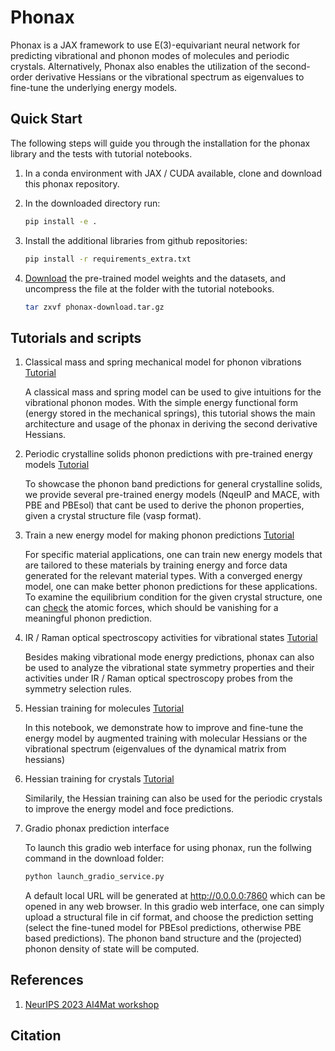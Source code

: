 # Phonax

Phonax is a JAX framework to use E(3)-equivariant neural network for predicting vibrational and phonon modes of molecules and periodic crystals.
Alternatively, Phonax also enables the utilization of the second-order derivative Hessians or the vibrational spectrum as eigenvalues to fine-tune the underlying energy models.


## Quick Start

The following steps will guide you through the installation for the phonax library and the tests with tutorial notebooks.

1. In a conda environment with JAX / CUDA available, clone and download this phonax repository.

2. In the downloaded directory run:
    ```bash
    pip install -e .
    ```
3. Install the additional libraries from github repositories:
    ```bash
    pip install -r requirements_extra.txt
    ```
4. [Download](https://figshare.com/s/66bf63d6b5ff42638184) the pre-trained model weights and the datasets, and uncompress the file at the folder with the tutorial notebooks.

    ```bash
    tar zxvf phonax-download.tar.gz
    ```

## Tutorials and scripts

1. Classical mass and spring mechanical model for phonon vibrations [Tutorial](Tutorial_mass_spring_phonon_model.ipynb)

    A classical mass and spring model can be used to give intuitions for the vibrational phonon modes. With the simple energy functional form (energy stored in the mechanical springs), this tutorial shows the main architecture and usage of the phonax in deriving the second derivative Hessians.

2. Periodic crystalline solids phonon predictions with pre-trained energy models [Tutorial](Tutorial_phonon_with_pretrain_model.ipynb)

    To showcase the phonon band predictions for general crystalline solids, we provide several pre-trained energy models (NqeuIP and MACE, with PBE and PBEsol) that cant be used to derive the phonon properties, given a crystal structure file (vasp format).

3. Train a new energy model for making phonon predictions [Tutorial](Tutorial_new_model_training.ipynb)

    For specific material applications, one can train new energy models that are tailored to these materials by training energy and force data generated for the relevant material types. With a converged energy model, one can make better phonon predictions for these applications. To examine the equilibrium condition for the given crystal structure, one can [check](Tutorial_model_force_check.ipynb) the atomic forces, which should be vanishing for a meaningful phonon prediction.

4. IR / Raman optical spectroscopy activities for vibrational states [Tutorial](Tutorial_CH4_molecule_IR_Raman_symmetry.ipynb)

    Besides making vibrational mode energy predictions, phonax can also be used to analyze the vibrational state symmetry properties and their activities under IR / Raman optical spectroscopy probes from the symmetry selection rules.

5. Hessian training for molecules [Tutorial](Tutorial_molecular_hessian_training.ipynb)

   In this notebook, we demonstrate how to improve and fine-tune the energy model by augmented training with molecular Hessians or the vibrational spectrum (eigenvalues of the dynamical matrix from hessians)

6. Hessian training for crystals [Tutorial](Tutorial_crystal_hessian_training.ipynb)

   Similarily, the Hessian training can also be used for the periodic crystals to improve the energy model and foce predictions.   

7. Gradio phonax prediction interface

   To launch this gradio web interface for using phonax, run the follwing command in the download folder:
   ```bash
   python launch_gradio_service.py
   ``` 
   A default local URL will be generated at http://0.0.0.0:7860 which can be opened in any web browser.
   In this gradio web interface, one can simply upload a structural file in cif format, and choose the prediction setting (select the fine-tuned model for PBEsol predictions, otherwise PBE based predictions).
   The phonon band structure and the (projected) phonon density of state will be computed.

## References

1. [NeurIPS 2023 AI4Mat workshop](https://openreview.net/forum?id=xxyHjer00Y)


## Citation


